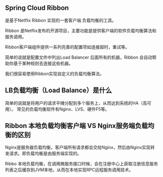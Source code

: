 ## Spring Cloud Ribbon 
是基于Netflix Ribbon 实现的一套客户端 负载均衡的工具。

Ribbon 是Netflix发布的开源项目，主要功能是提供客户端的软件负载均衡算法和服务调用。

Ribbon客户端组件提供一系列完善的配置项如连接超时，重试等。

简单的说就是配置文件中列出Load Balancer 后面所有的机器，Ribbon 会自动帮助你基于某种规则去连接这些机器。

我们很容易使用Ribbon实现自定义的负载均衡算法。

## LB负载均衡（Load Balance）是什么
简单的说就是将用户的请求平摊分配到多个服务上，从而达到系统的HA（高可用）。
常见的负载均衡软件有Nginx、LVS、硬件F5等。

## Ribbon 本地负载均衡客户端 VS Nginx服务端负载均衡的区别
Nginx是服务器负载均衡，客户端所有请求都会交给Nginx，然后由Nginx实现转发请求。即负载均衡是由服务端实现的。

Ribbo 本地负载均衡，在调用微服务接口时候，会在注册中心上获取注册信息服务列表之后缓存到JVM本地，从而在本地实现RPC远程服务调用技术。


